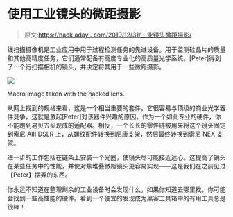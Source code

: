 # 使用工业镜头的微距摄影

> 原文:[https://hack aday . com/2019/12/31/工业镜头微距摄影/](https://hackaday.com/2019/12/31/macro-photography-with-industrial-lenses/)

线扫描摄像机是工业应用中用于过程检测任务的先进设备。用于监测硅晶片的质量和其他高精度任务，它们通常配备有高度专业化的高质量光学系统。[Peter]得到了一个行扫描相机的镜头，并决定将其用于一些微距摄影。

[![](../Images/37654bc995ae17d44a80921f29569a8d.png)](https://hackaday.com/wp-content/uploads/2019/12/sonylens_detail.jpg)

Macro image taken with the hacked lens.

从网上找到的规格来看，这是一个相当重要的套件。它很容易与顶级的商业光学器件竞争，这就是激起[Peter]对该器件兴趣的原因。作为一个如此专业的硬件，你不能跑到易贝去买现成的适配器。相反，一个长长的零件链被用来将这个镜头固定到索尼 AIII DSLR 上，从螺纹配件转换到尼康支架，然后最终转换到索尼 NEX 支架。

进一步的工作包括在链条上安装一个光圈，使镜头尽可能接近远心。这提高了镜头在某些任务中的性能，并使对焦堆叠微距镜头更容易实现——这是我们在之前见过【Peter】摆弄的东西。

你永远不知道在整理剩余的工业设备时会发现什么，如果你知道去哪里找，你可能会找到一些高性能的硬件。看到一个便宜的发现成为黑客工具箱中的有用工具总是很棒！